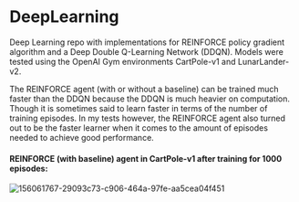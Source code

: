 # DeepLearning
Deep Learning repo with implementations for REINFORCE policy gradient algorithm and a Deep Double Q-Learning Network (DDQN). Models were tested using the OpenAI Gym environments CartPole-v1 and LunarLander-v2.

The REINFORCE agent (with or without a baseline) can be trained much faster than the DDQN because the DDQN is much heavier on computation. Though it is sometimes said to learn faster in terms of the number of training episodes. In my tests however, the REINFORCE agent also turned out to be the faster learner when it comes to the amount of episodes needed to achieve good performance.

#### REINFORCE (with baseline) agent in CartPole-v1 after training for 1000 episodes:

![156061767-29093c73-c906-464a-97fe-aa5cea04f451](https://user-images.githubusercontent.com/37211050/156062349-6de493c5-4bcb-4a2f-93a1-d1d743a1d49b.gif)

